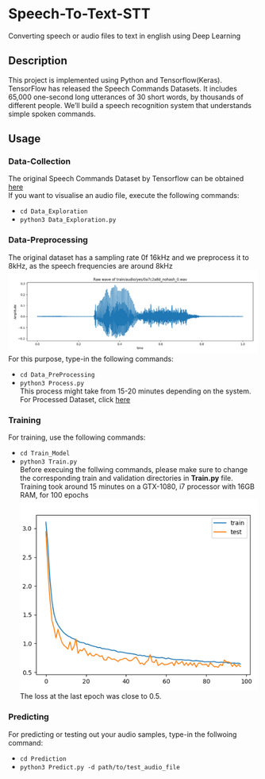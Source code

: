 # Speech-To-Text-STT
Converting speech or audio files to text in english using Deep Learning
## Description
This project is implemented using Python and Tensorflow(Keras). TensorFlow has released the Speech Commands Datasets. It includes 65,000 one-second long utterances of 30 short words, by thousands of different people. We’ll build a speech recognition system that understands simple spoken commands.
## Usage
### Data-Collection
The original Speech Commands Dataset by Tensorflow can be obtained [here](https://www.kaggle.com/c/tensorflow-speech-recognition-challenge)<br>
If you want to visualise an audio file, execute the following commands:<br>
- ```cd Data_Exploration```
- ```python3 Data_Exploration.py```<br>
### Data-Preprocessing
The original dataset has a sampling rate 0f 16kHz and we preprocess it to 8kHz, as the speech frequencies are around 8kHz<br>
![Data-Visualisation of a sample audio file](Images/Audio_Visualisation.png)<br>
For this purpose, type-in the following commands:<br>
- ```cd Data_PreProcessing```
- ```python3 Process.py```<br>
This process might take from 15-20 minutes depending on the system. For Processed Dataset, click [here](https://drive.google.com/drive/folders/11EePgfin9zqxn8NoY3PQnkiOGzIGOezg?usp=sharing)<br>
### Training
For training, use the following commands:<br>
- ```cd Train_Model```
- ```python3 Train.py```<br>
Before execuing the follwing commands, please make sure to change the corresponding train and validation directories in **Train.py** file.<br>
Training took around 15 minutes on a GTX-1080, i7 processor with 16GB RAM, for 100 epochs<br>
![Data-Visualisation of a sample audio file](Images/Training_Diagnosis.png)<br>
The loss at the last epoch was close to 0.5.<br>
### Predicting
For predicting or testing out your audio samples, type-in the follwoing command:<br>
- ```cd Prediction```
- ```python3 Predict.py -d path/to/test_audio_file```



